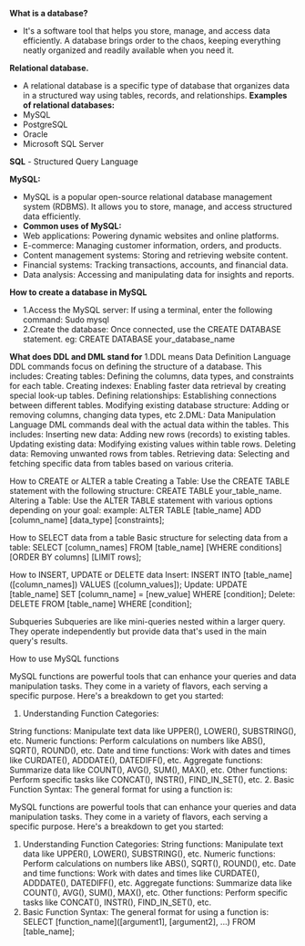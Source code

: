 **What is a database?**
- It's a software tool that helps you store, manage, and access data efficiently. A database brings order to the chaos, keeping everything neatly organized and readily available when you need it.

**Relational database.**
- A relational database is a specific type of database that organizes data in a structured way using tables, records, and relationships.
**Examples of relational databases:**
- MySQL
- PostgreSQL
- Oracle
- Microsoft SQL Server

**SQL** - Structured Query Language

**MySQL:**
- MySQL is a popular open-source relational database management system (RDBMS). It allows you to store, manage, and access structured data efficiently.
- **Common uses of MySQL:**
- Web applications: Powering dynamic websites and online platforms.
- E-commerce: Managing customer information, orders, and products.
- Content management systems: Storing and retrieving website content.
- Financial systems: Tracking transactions, accounts, and financial data.
- Data analysis: Accessing and manipulating data for insights and reports.

**How to create a database in MySQL**
 - 1.Access the MySQL server: 
  If using a terminal, enter the following command: Sudo mysql 
 - 2.Create the database:
Once connected, use the CREATE DATABASE statement.
eg: CREATE DATABASE your_database_name

**What does DDL and DML stand for**
1.DDL means Data Definition Language
DDL commands focus on defining the structure of a database. This includes:
Creating tables: Defining the columns, data types, and constraints for each table.
Creating indexes: Enabling faster data retrieval by creating special look-up tables.
Defining relationships: Establishing connections between different tables.
Modifying existing database structure: Adding or removing columns, changing data types, etc
2.DML: Data Manipulation Language
DML commands deal with the actual data within the tables. This includes:
Inserting new data: Adding new rows (records) to existing tables.
Updating existing data: Modifying existing values within table rows.
Deleting data: Removing unwanted rows from tables.
Retrieving data: Selecting and fetching specific data from tables based on various criteria.


How to CREATE or ALTER a table
Creating a Table:
Use the CREATE TABLE statement with the following structure:
CREATE TABLE your_table_name.
Altering a Table:
Use the ALTER TABLE statement with various options depending on your goal:
example: ALTER TABLE [table_name] ADD [column_name] [data_type] [constraints];


How to SELECT data from a table
Basic structure for selecting data from a table:
SELECT [column_names] FROM [table_name] [WHERE conditions] [ORDER BY columns] [LIMIT rows];


How to INSERT, UPDATE or DELETE data
Insert: INSERT INTO [table_name] ([column_names]) VALUES ([column_values]);
Update: UPDATE [table_name] SET [column_name] = [new_value] WHERE [condition];
Delete: DELETE FROM [table_name] WHERE [condition];


Subqueries 
Subqueries are like mini-queries nested within a larger query. They operate independently but provide data that's used in the main query's results.


How to use MySQL functions


MySQL functions are powerful tools that can enhance your queries and data manipulation tasks. They come in a variety of flavors, each serving a specific purpose. Here's a breakdown to get you started:
1. Understanding Function Categories:


String functions: Manipulate text data like UPPER(), LOWER(), SUBSTRING(), etc.
Numeric functions: Perform calculations on numbers like ABS(), SQRT(), ROUND(), etc.
Date and time functions: Work with dates and times like CURDATE(), ADDDATE(), DATEDIFF(), etc.
Aggregate functions: Summarize data like COUNT(), AVG(), SUM(), MAX(), etc.
Other functions: Perform specific tasks like CONCAT(), INSTR(), FIND_IN_SET(), etc.
2. Basic Function Syntax:
The general format for using a function is:

MySQL functions are powerful tools that can enhance your queries and data manipulation tasks. They come in a variety of flavors, each serving a specific purpose. Here's a breakdown to get you started:
1. Understanding Function Categories:
String functions: Manipulate text data like UPPER(), LOWER(), SUBSTRING(), etc.
Numeric functions: Perform calculations on numbers like ABS(), SQRT(), ROUND(), etc.
Date and time functions: Work with dates and times like CURDATE(), ADDDATE(), DATEDIFF(), etc.
Aggregate functions: Summarize data like COUNT(), AVG(), SUM(), MAX(), etc.
Other functions: Perform specific tasks like CONCAT(), INSTR(), FIND_IN_SET(), etc.
2. Basic Function Syntax:
The general format for using a function is:
SELECT [function_name]([argument1], [argument2], ...) FROM [table_name];

